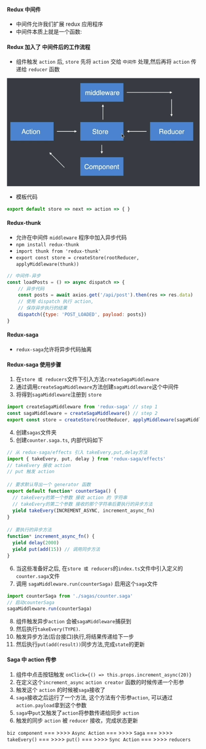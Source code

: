 #### Redux 中间件
- 中间件允许我们扩展 redux 应用程序
- 中间件本质上就是一个函数:


#### Redux 加入了 中间件后的工作流程
-  组件触发 `action` 后, `store` 先将 `action` 交给 `中间件` 处理,然后再将 `action` 传递给 `reducer` 函数
  
<img src="./demos/redux-middleware-flow.png">

- 模板代码
```js
export default store => next => action => { }
```


#### Redux-thunk
- 允许在中间件 `middleware` 程序中加入异步代码
- `npm install redux-thunk`
- `import thunk from 'redux-thunk'`
- `export const store = createStore(rootReducer, applyMiddleware(thunk))`
```js
// 中间件-异步
const loadPosts = () => async dispatch => {
    // 异步代码
    const posts = await axios.get('/api/post').then(res => res.data)
    // 使用 dispatch 执行 action, 
    // 保存异步执行的结果
    dispatch({type: 'POST_LOADED', payload: posts})
}
```

#### Redux-saga
- `redux-saga`允许将异步代码抽离

#### Redux-saga 使用步骤
1. 在`store 或 reducers`文件下引入方法`createSagaMiddleware`
2. 通过调用`createSagaMiddleware`方法创建`sagaMiddleware`这个中间件
3. 将得到`sagaMiddleware`注册到 `store`
```js
import createSagaMiddleware from 'redux-saga' // step 1
const sagaMiddleware = createSagaMiddleware() // step 2
export const store = createStore(rootReducer, applyMiddleware(sagaMiddleware)) // step 3
```
4. 创建`sagas`文件夹
5. 创建`counter.saga.ts`, 内部代码如下
```js
// 从 redux-saga/effects 引入 takeEvery,put,delay方法
import { takeEvery, put, delay } from 'redux-saga/effects'
// takeEvery 接收 action
// put 触发 action

// 要求默认导出一个 generator 函数
export default function* counterSaga() {
  // takeEvery的第一个参数 接收 action 的 字符串
  // takeEvery的第二个参数 接收的那个字符串后要执行的异步方法
  yield takeEvery(INCREMENT_ASYNC, increment_async_fn)
}

// 要执行的异步方法
function* increment_async_fn() {
  yield delay(2000)
  yield put(add(15)) // 调用同步方法
}
```
6. 当这些准备好之后, 在`store 或 reducers`的`index.ts`文件中引入定义的`counter.saga`文件
7. 调用 `sagaMiddleware.run(counterSaga)` 启用这个`saga`文件
```js
import counterSaga from './sagas/counter.saga'
// 启动counterSaga
sagaMiddleware.run(counterSaga)
```
8. 组件触发异步`action` 会被`sagaMiddleware`捕获到
9. 然后执行`takeEvery(TYPE)`.
10. 触发异步方法(后台接口)执行,将结果传递给下一步
11. 然后执行`put(add(result))`同步方法,完成`state`的更新


#### Saga 中 action 传参
1. 组件中点击按钮触发 `onClick={() => this.props.increment_async(20)}`
2. 在定义这个`increment_async` `action creator` 函数的时候传递一个形参
3. 触发这个 `action` 的时候被`saga`接收了
4. `saga`接收之后运行了一个方法, 这个方法有个形参`action`, 可以通过`action.payload`拿到这个参数
5. `saga`中`put`又触发了`action`将参数传递给同步 `action`
6. 触发的同步 `action` 被 `reducer` 接收，完成状态更新

`biz component` === >>>> `Async Action` === >>>> `Saga` === >>>> `takeEvery()` === >>>> `put()` === >>>> `Sync Action` === >>>> `reducers`
